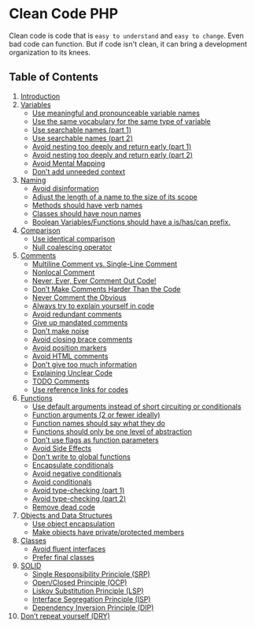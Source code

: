 # Clean Code PHP

Clean code is code that is `easy to understand` and `easy to change`.
Even bad code can function. But if code isn't clean, it can bring a development organization to its knees.

## Table of Contents

  1. [Introduction](./htmls/introdction.md)
  2. [Variables](./htmls/variables.md)
     * [Use meaningful and pronounceable variable names](./htmls/variables.md#use-meaningful-and-pronounceable-variable-names)
     * [Use the same vocabulary for the same type of variable](./htmls/variables.md#use-the-same-vocabulary-for-the-same-type-of-variable)
     * [Use searchable names (part 1)](./htmls/variables.md#use-searchable-names-part-1)
     * [Use searchable names (part 2)](./htmls/variables.md#use-searchable-names-part-2)
     * [Avoid nesting too deeply and return early (part 1)](./htmls/variables.md#avoid-nesting-too-deeply-and-return-early-part-1)
     * [Avoid nesting too deeply and return early (part 2)](./htmls/variables.md#avoid-nesting-too-deeply-and-return-early-part-2)
     * [Avoid Mental Mapping](./htmls/variables.md#avoid-mental-mapping)
     * [Don't add unneeded context](./htmls/variables.md#dont-add-unneeded-context)
  3. [Naming](./htmls/naming.md)
     * [Avoid disinformation]()
     * [Adjust the length of a name to the size of its scope]()
     * [Methods should have verb names]()
     * [Classes should have noun names]()
     * [Boolean Variables/Functions should have a is/has/can prefix.]()
  4. [Comparison](./htmls/comparison.md#comparison)
     * [Use identical comparison](./htmls/comparison.md#use-identical-comparison)
     * [Null coalescing operator](./htmls/comparison.md#null-coalescing-operator)
  5. [Comments](./htmls/comments.md)
     * [Multiline Comment vs. Single-Line Comment]()
     * [Nonlocal Comment]()
     * [Never, Ever, Ever Comment Out Code!]()
     * [Don’t Make Comments Harder Than the Code]()
     * [Never Comment the Obvious]()
     * [Always try to explain yourself in code]()
     * [Avoid redundant comments]()
     * [Give up mandated comments]()
     * [Don't make noise]()
     * [Avoid closing brace comments]()
     * [Avoid position markers]()
     * [Avoid HTML comments]()
     * [Don't give too much information]()
     * [Explaining Unclear Code]()
     * [TODO Comments]()
     * [Use reference links for codes]()
  6. [Functions](./htmls/functions.md)
     * [Use default arguments instead of short circuiting or conditionals](./htmls/functions.md#use-default-arguments-instead-of-short-circuiting-or-conditionals)
     * [Function arguments (2 or fewer ideally)](./htmls/functions.md#function-arguments-2-or-fewer-ideally)
     * [Function names should say what they do](./htmls/functions.md#function-names-should-say-what-they-do)
     * [Functions should only be one level of abstraction](./htmls/functions.md#functions-should-only-be-one-level-of-abstraction)
     * [Don't use flags as function parameters](./htmls/functions.md#dont-use-flags-as-function-parameters)
     * [Avoid Side Effects](./htmls/functions.md#avoid-side-effects)
     * [Don't write to global functions](./htmls/functions.md#dont-write-to-global-functions)
     * [Encapsulate conditionals](./htmls/functions.md#encapsulate-conditionals)
     * [Avoid negative conditionals](./htmls/functions.md#avoid-negative-conditionals)
     * [Avoid conditionals](./htmls/functions.md#avoid-conditionals)
     * [Avoid type-checking (part 1)](./htmls/functions.md#avoid-type-checking-part-1)
     * [Avoid type-checking (part 2)](./htmls/functions.md#avoid-type-checking-part-2)
     * [Remove dead code](./htmls/functions.md#remove-dead-code)
  7. [Objects and Data Structures](#objects-and-data-structures)
     * [Use object encapsulation](#use-object-encapsulation)
     * [Make objects have private/protected members](#make-objects-have-privateprotected-members)
  8. [Classes](#classes)
     * [Avoid fluent interfaces](#avoid-fluent-interfaces)
     * [Prefer final classes](#prefer-final-classes)
  9. [SOLID](#solid)
     * [Single Responsibility Principle (SRP)](#single-responsibility-principle-srp)
     * [Open/Closed Principle (OCP)](#openclosed-principle-ocp)
     * [Liskov Substitution Principle (LSP)](#liskov-substitution-principle-lsp)
     * [Interface Segregation Principle (ISP)](#interface-segregation-principle-isp)
     * [Dependency Inversion Principle (DIP)](#dependency-inversion-principle-dip)
  10. [Don’t repeat yourself (DRY)](./htmls/dry.md)
  



